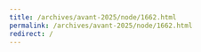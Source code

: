 ```yaml
---
title: /archives/avant-2025/node/1662.html
permalink: /archives/avant-2025/node/1662.html
redirect: /
---
```

